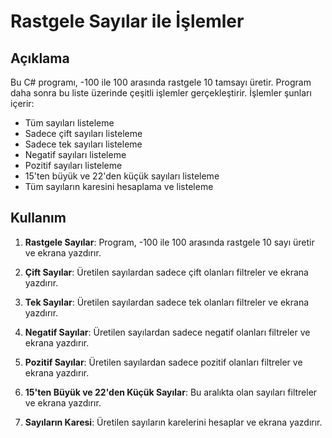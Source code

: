# Rastgele Sayılar ile İşlemler

## Açıklama

Bu C# programı, -100 ile 100 arasında rastgele 10 tamsayı üretir. Program daha sonra bu liste üzerinde çeşitli işlemler gerçekleştirir. İşlemler şunları içerir:

- Tüm sayıları listeleme
- Sadece çift sayıları listeleme
- Sadece tek sayıları listeleme
- Negatif sayıları listeleme
- Pozitif sayıları listeleme
- 15'ten büyük ve 22'den küçük sayıları listeleme
- Tüm sayıların karesini hesaplama ve listeleme

## Kullanım

1. **Rastgele Sayılar**: Program, -100 ile 100 arasında rastgele 10 sayı üretir ve ekrana yazdırır.

2. **Çift Sayılar**: Üretilen sayılardan sadece çift olanları filtreler ve ekrana yazdırır.

3. **Tek Sayılar**: Üretilen sayılardan sadece tek olanları filtreler ve ekrana yazdırır.

4. **Negatif Sayılar**: Üretilen sayılardan sadece negatif olanları filtreler ve ekrana yazdırır.

5. **Pozitif Sayılar**: Üretilen sayılardan sadece pozitif olanları filtreler ve ekrana yazdırır.

6. **15'ten Büyük ve 22'den Küçük Sayılar**: Bu aralıkta olan sayıları filtreler ve ekrana yazdırır.

7. **Sayıların Karesi**: Üretilen sayıların karelerini hesaplar ve ekrana yazdırır.

